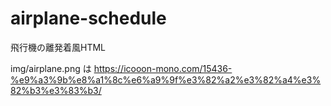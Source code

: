 # airplane-schedule
飛行機の離発着風HTML

img/airplane.png は https://icooon-mono.com/15436-%e9%a3%9b%e8%a1%8c%e6%a9%9f%e3%82%a2%e3%82%a4%e3%82%b3%e3%83%b3/ 
